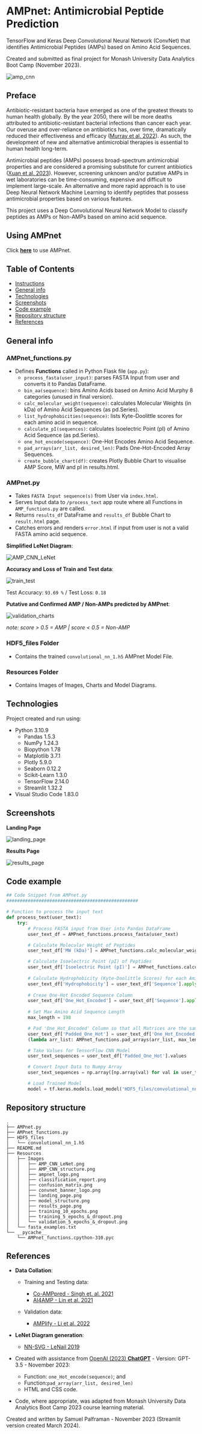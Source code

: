 # AMPnet: Antimicrobial Peptide Prediction
TensorFlow and Keras Deep Convolutional Neural Network (ConvNet) that identifies Antimicrobial Peptides (AMPs) based on Amino Acid Sequences.

Created and submitted as final project for Monash University Data Analytics Boot Camp (November 2023). 


![amp_cnn](Resources/Images/convnet_banner_logo.png)

## Preface

Antibiotic-resistant bacteria have emerged as one of the greatest threats to human health globally. By the year 2050, there will be more deaths attributed to antibiotic-resistant bacterial infections than cancer each year. Our overuse and over-reliance on antibiotics has, over time, dramatically reduced their effectiveness and efficacy ([Murray et al. 2022](https://www.sciencedirect.com/science/article/pii/S0140673621027240?pes=vor)). As such, the development of new and alternative antimicrobial therapies is essential to human health long-term. 

Antimicrobial peptides (AMPs) possess broad-spectrum antimicrobial properties and are considered a promising substitute for current antibiotics ([Xuan et al. 2023](https://www.sciencedirect.com/science/article/pii/S1368764623000377#bib84)). However, screening unknown and/or putative AMPs in wet laboratories can be time-consuming, expensive and difficult to implement large-scale. An alternative and more rapid approach is to use Deep Neural Network Machine Learning to identify peptides that possess antimicrobial properties based on various features. 

This project uses a Deep Convolutional Neural Network Model to classify peptides as AMPs or Non-AMPs based on amino acid sequence. 

## Using AMPnet

Click [**here**](https://antimicrobial-neural-network-app-palframan.streamlit.app) to use AMPnet.

## Table of Contents

- [Instructions](#instructions)
- [General info](#general-info)
- [Technologies](#technologies)
- [Screenshots](#screenshots)
- [Code example](#code-example)
- [Repository structure](#repository-structure)
- [References](#references)

## General info

### AMPnet_functions.py

- Defines **Functions** called in Python Flask file (`app.py`):
  - `process_fasta(user_input)`: parses FASTA Input from user and converts it to Pandas DataFrame.
  - `bin_aa(sequence)`: bins Amino Acids based on Amino Acid Murphy 8 categories (unused in final version).
  - `calc_molecular_weight(sequence)`: calculates Molecular Weights (in kDa) of Amino Acid Sequences (as pd.Series).
  - `list_hydrophobicities(sequence)`: lists Kyte-Doolittle scores for each amino acid in sequence.
  - `calculate_pI(sequences)`: calculates Isoelectric Point (pI) of Amino Acid Sequence (as pd.Series).
  - `one_hot_encode(sequence)`: One-Hot Encodes Amino Acid Sequence.
  - `pad_arrays(arr_list, desired_len)`: Pads One-Hot-Encoded Array Sequences.
  - `create_bubble_chart(df)`: creates Plotly Bubble Chart to visualise AMP Score, MW and pI in results.html.


### AMPnet.py

- Takes `FASTA Input sequence(s)` from User via `index.html`.
- Serves Input data to `/process_text` app route where all Functions in `AMP_functions.py` are called.
- Returns `results_df` DataFrame and `results_df` Bubble Chart to `result.html` page.
- Catches errors and renders `error.html` if input from user is not a valid FASTA amino acid sequence.

**Simplified LeNet Diagram**:

![AMP_CNN_LeNet](Resources/Images/AMP_CNN_LeNet.png)

**Accuracy and Loss of Train and Test data**:

![train_test](Resources/Images/training_5_epochs_&_dropout.png)

Test Accuracy: `93.69 %` / Test Loss: `0.18`

**Putative and Confirmed AMP / Non-AMPs predicted by AMPnet**:

![validation_charts](Resources/Images/validation_5_epochs_&_dropout.png)

*note: score > 0.5 = AMP | score < 0.5 = Non-AMP*

### HDF5_files Folder

- Contains the trained `convolutional_nn_1.h5` AMPnet Model File.

### Resources Folder

- Contains Images of Images, Charts and Model Diagrams.

## Technologies

Project created and run using:

- Python 3.10.9
  - Pandas 1.5.3
  - NumPy 1.24.3
  - Biopython 1.78
  - Matplotlib 3.7.1
  - Plotly 5.9.0
  - Seaborn 0.12.2
  - Scikit-Learn 1.3.0
  - TensorFlow 2.14.0
  - Streamlit 1.32.2
- Visual Studio Code 1.83.0


## Screenshots

**Landing Page**

![landing_page](Resources/Images/landing_page.png)

**Results Page**

![results_page](Resources/Images/results_page.png)

## Code example

```python
## Code Snippet from AMPnet.py
#################################################

# Function to process the input text
def process_text(user_text):
    try:
        # Process FASTA input from User into Pandas DataFrame
        user_text_df = AMPnet_functions.process_fasta(user_text)

        # Calculate Molecular Weight of Peptides
        user_text_df['MW (kDa)'] = AMPnet_functions.calc_molecular_weight(user_text_df['Sequence'])

        # Calculate Isoelectric Point (pI) of Peptides
        user_text_df['Isoelectric Point (pI)'] = AMPnet_functions.calculate_pI(user_text_df['Sequence'])
        
        # Calculate Hydrophobicity (Kyte-Doolittle Scores) for each Amino Acid
        user_text_df['Hydrophobicity'] = user_text_df['Sequence'].apply(AMPnet_functions.list_hydrophobicities)
        
        # Creae One-Hot Encoded Sequence Column
        user_text_df['One_Hot_Encoded'] = user_text_df['Sequence'].apply(AMPnet_functions.one_hot_encode)
        
        # Set Max Amino Acid Sequence Length
        max_length = 198

        # Pad 'One_Hot_Encoded' Column so that all Matrices are the same size (198 x 20)
        user_text_df['Padded_One_Hot'] = user_text_df['One_Hot_Encoded'].apply
        (lambda arr_list: AMPnet_functions.pad_arrays(arr_list, max_length))

        # Take Values for TensorFlow CNN Model
        user_text_sequences = user_text_df['Padded_One_Hot'].values

        # Convert Input Data to Numpy Array
        user_text_sequences = np.array([np.array(val) for val in user_text_sequences])

        # Load Trained Model
        model = tf.keras.models.load_model('HDF5_files/convolutional_nn_1.h5')
```

## Repository structure

```
.
├── AMPnet.py
├── AMPnet_functions.py
├── HDF5_files
│   └── convolutional_nn_1.h5
├── README.md
├── Resources
│   ├── Images
│   │   ├── AMP_CNN_LeNet.png
│   │   ├── AMP_CNN_structure.png
│   │   ├── ampnet_logo.png
│   │   ├── classification_report.png
│   │   ├── confusion_matrix.png
│   │   ├── convnet_banner_logo.png
│   │   ├── landing_page.png
│   │   ├── model_structure.png
│   │   ├── results_page.png
│   │   ├── training_10_epochs.png
│   │   ├── training_5_epochs_&_dropout.png
│   │   └── validation_5_epochs_&_dropout.png
│   └── fasta_examples.txt
└── __pycache__
    └── AMPnet_functions.cpython-310.pyc
```

## References

- **Data Collation**:
  - Training and Testing data:
    - [Co-AMPpred - Singh et. al. 2021](https://bmcbioinformatics.biomedcentral.com/articles/10.1186/s12859-021-04305-2) 
    - [AI4AMP - Lin et al. 2021](https://pubmed.ncbi.nlm.nih.gov/34783578/)
  
  - Validation data:
    - [AMPlify - Li et al. 2022](https://bmcgenomics.biomedcentral.com/articles/10.1186/s12864-022-08310-4)
  
- **LeNet Diagram generation**:
  - [NN-SVG - LeNail 2019](https://web.archive.org/web/20190428110423id_/https://www.theoj.org/joss-papers/joss.00747/10.21105.joss.00747.pdf)
- Created with assistance from [OpenAI (2023) **ChatGPT**](https://www.openai.com/chatgpt) - Version: GPT-3.5 - November 2023: 
  - Function: `one_Hot_encode(sequence)`; and 
  - Function:`pad_array(arr_list, desired_len)`
  - HTML and CSS code.
  
- Code, where appropriate, was adapted from Monash University Data Analytics Boot Camp 2023 course learning material.

Created and written by Samuel Palframan - November 2023 (Streamlit version created March 2024).
